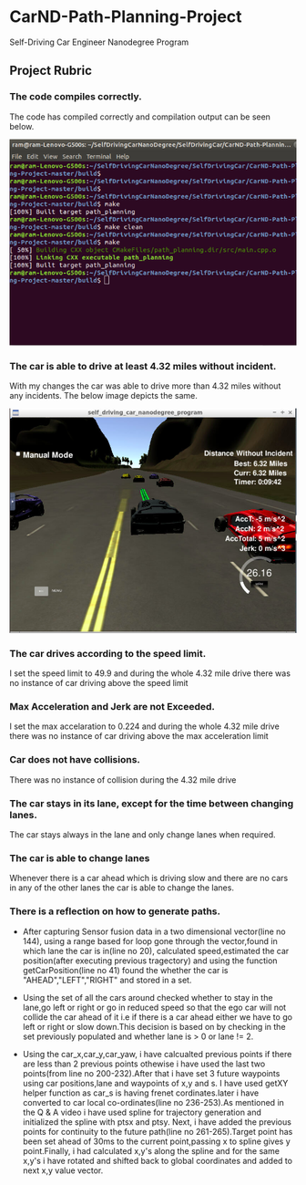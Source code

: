 # CarND-Path-Planning-Project
Self-Driving Car Engineer Nanodegree Program
  
## Project Rubric

###  The code compiles correctly.
The code has compiled correctly and compilation output can be seen below.

![Compilation](./Images/compilation.png)

### The car is able to drive at least 4.32 miles without incident.

With my changes the car was able to drive more than 4.32 miles without any incidents. The below image depicts the same.

![Path_Planning](./Images/Path_planning.png)

### The car drives according to the speed limit.

I set the speed limit to 49.9 and during the whole 4.32 mile drive there was no instance of car driving above the speed limit

### Max Acceleration and Jerk are not Exceeded.

I set the max accelaration to 0.224 and during the whole 4.32 mile drive there was no instance of car driving above the max acceleration limit

### Car does not have collisions.

There was no instance of collision during the 4.32 mile drive

### The car stays in its lane, except for the time between changing lanes.

The car stays always in the lane and only change lanes when required.

### The car is able to change lanes

Whenever there is a car ahead which is driving slow and there are no cars in any of the other lanes the car is able to change the lanes.

### There is a reflection on how to generate paths.

* After capturing Sensor fusion data in a two dimensional vector(line no 144), using a range based for loop gone through the vector,found in which lane the car is in(line no 20), calculated speed,estimated the car position(after executing previous tragectory) and using the function getCarPosition(line no 41) found the whether the car is "AHEAD","LEFT","RIGHT" and stored in a set.

* Using the set of all the cars around checked whether to stay in the lane,go left or right or go in reduced speed so that the ego car will not collide the car ahead of it i.e if there is a car ahead either we have to go left or right or slow down.This decision is based on by checking in the set previously populated and whether lane is > 0 or lane != 2.

* Using the car_x,car_y,car_yaw, i have calcualted previous points if there are less than 2 previous points othewise i have used the last two points(from line no 200-232).After that i have set 3 future waypoints using car positions,lane and waypoints of x,y and s. I have used getXY helper function as car_s is having frenet cordinates.later i have converted to car local co-ordinates(line no 236-253).As mentioned in the Q & A video i have used spline for trajectory generation and initialized the spline with ptsx and ptsy. Next, i have added the previous points for continuity to the future path(line no 261-265).Target point has been set ahead of 30ms to the current point,passing x to spline gives y point.Finally, i had calculated x,y's along the spline and for the same x,y's i have rotated and shifted back to global coordinates and added to next x,y value vector.